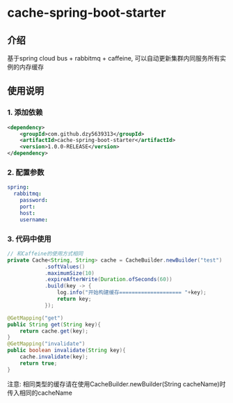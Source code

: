 # cache-spring-boot-starter

## 介绍
基于spring cloud bus + rabbitmq + caffeine, 可以自动更新集群内同服务所有实例的内存缓存
## 使用说明

### 1. 添加依赖

```xml
<dependency>
    <groupId>com.github.dzy5639313</groupId>
    <artifactId>cache-spring-boot-starter</artifactId>
    <version>1.0.0-RELEASE</version>
</dependency>
```

### 2. 配置参数

```yaml
spring:
  rabbitmq:
    password: 
    port: 
    host: 
    username: 
```

### 3. 代码中使用

```java
// 和Caffeine的使用方式相同
private Cache<String, String> cache = CacheBuilder.newBuilder("test")
            .softValues()
            .maximumSize(10)
            .expireAfterWrite(Duration.ofSeconds(60))
            .build(key -> {
                log.info("开始构建缓存==================== "+key);
                return key;
            });

@GetMapping("get")
public String get(String key){
    return cache.get(key);
}
@GetMapping("invalidate")
public boolean invalidate(String key){
    cache.invalidate(key);
    return true;
}

```
注意: 相同类型的缓存请在使用CacheBuilder.newBuilder(String cacheName)时传入相同的cacheName